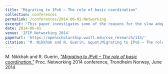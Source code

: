 ```yaml
---
title: "Migrating to IPv6 – The role of basic coordination"
collection: conferences
permalink: /conferences/2014-06-01-Networking
excerpt: 'This paper investigates some of the reasons for the slow adoption of IPv6 and points out the potential benefits of some coordination among ISPs in offering IPv6'
date: 2014-06-01
venue: 'IFIP Networking 2014'
paperurl: 'https://openscholarship.wustl.edu/cse_research/113/'
citation: 'M. Nikkhah and R. Guerin, &quot;Migrating to IPv6 – The role of basic coordination.&quot; Proc. Networking 2014 conference, Trondheim Norway, June 2014'
---
```


M. Nikkhah and R. Guerin, [*"Migrating to IPv6 – The role of basic coordination."*](https://openscholarship.wustl.edu/cse_research/113/) 
Proc. Networking 2014 conference, Trondheim Norway, June 2014